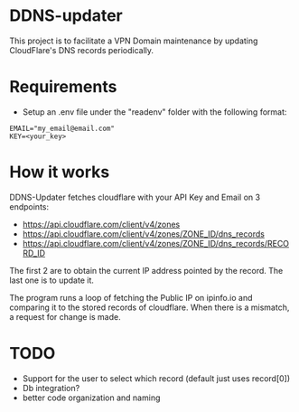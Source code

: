 # DDNS-updater

This project is to facilitate a VPN Domain maintenance by updating CloudFlare's DNS records periodically.

# Requirements
- Setup an .env file under the "readenv" folder with the following format:

```
EMAIL="my_email@email.com"
KEY=<your_key>
```

# How it works

DDNS-Updater fetches cloudflare with your API Key and Email on 3 endpoints:

- https://api.cloudflare.com/client/v4/zones 
- https://api.cloudflare.com/client/v4/zones/ZONE_ID/dns_records
- https://api.cloudflare.com/client/v4/zones/ZONE_ID/dns_records/RECORD_ID

The first 2 are to obtain the current IP address pointed by the record. The last one is to update it.

The program runs a loop of fetching the Public IP on ipinfo.io and comparing it to the stored records of cloudflare. 
When there is a mismatch, a request for change is made.


# TODO
- Support for the user to select which record (default just uses record[0])
- Db integration?
- better code organization and naming